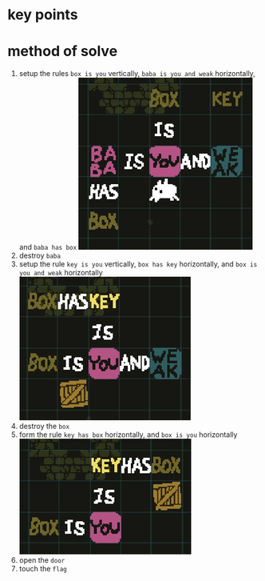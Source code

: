 # key points

# method of solve
1) setup the rules `box is you` vertically, `baba is you and weak` horizontally, and `baba has box`
![Screenshot](./05a.png)
2) destroy `baba`
3) setup the rule `key is you` vertically, `box has key` horizontally, and `box is you and weak` horizontally
![Screenshot](./05b.png) 
4) destroy the `box`
5) form the rule `key has box` horizontally, and `box is you` horizontally
![Screenshot](./05c.png) 
6) open the `door`
7) touch the `flag`

